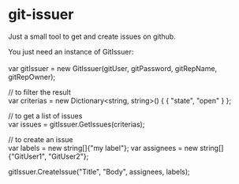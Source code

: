 # git-issuer
Just a small tool to get and create issues on github.

You just need an instance of GitIssuer:
<br>
<br>
var gitIssuer = new GitIssuer(gitUser, gitPassword, gitRepName, gitRepOwner);

// to filter the result<br>
var criterias = new Dictionary<string, string>()
{
  { "state", "open" }
};

// to get a list of issues<br>
var issues = gitIssuer.GetIssues(criterias);

// to create an issue<br>
var labels = new string[]{"my label"};
var assignees = new string[]{"GitUser1", "GitUser2"};

gitIssuer.CreateIssue("Title", "Body", assignees, labels);

